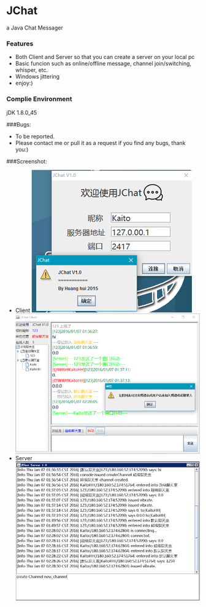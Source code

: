 # JChat
a Java Chat Messager 

### Features
- Both Client and Server so that you can create a server on your local pc
- Basic funcion such as online/offline message, channel join/switching, whisper, etc.
- Windows jittering 
- enjoy:)

### Complie Environment
jDK 1.8.0_45

###Bugs:
- To be reported.
- Please contact me or pull it as a request if you find any bugs, thank you:)

###Screenshot:
- Client
![image](https://github.com/KaitoHH/JChat/blob/master/screenshot01.png)
![image](https://github.com/KaitoHH/JChat/blob/master/screenshot02.png)
- Server
![image](https://github.com/KaitoHH/JChat/blob/master/screenshot03.png)